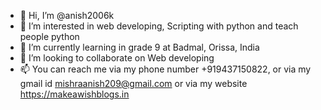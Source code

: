 - 👋 Hi, I’m @anish2006k
- 👀 I’m interested in web developing, Scripting with python and teach people python
- 🌱 I’m currently learning in grade 9 at Badmal, Orissa, India 
- 💞️ I’m looking to collaborate on Web developing
- 📫 You can reach me via my phone number +919437150822, or via my gmail id mishraanish209@gmail.com or via my website https://makeawishblogs.in

<!---
anish2006k/anish2006k is a ✨ special ✨ repository because its `README.md` (this file) appears on your GitHub profile.
You can click the Preview link to take a look at your changes.
--->
